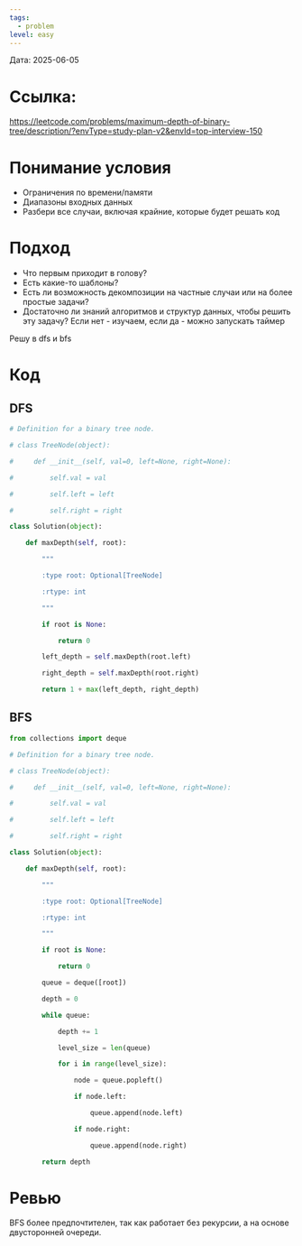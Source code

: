 ```yaml
---
tags:
  - problem
level: easy
---
```


Дата: 2025-06-05

# Ссылка: 
https://leetcode.com/problems/maximum-depth-of-binary-tree/description/?envType=study-plan-v2&envId=top-interview-150


# Понимание условия
 - Ограничения по времени/памяти
 - Диапазоны входных данных
 - Разбери все случаи, включая крайние, которые будет решать код

# Подход
- Что первым приходит в голову?
- Есть какие-то шаблоны?
- Есть ли возможность декомпозиции на частные случаи или на более простые задачи?
- Достаточно ли знаний алгоритмов и структур данных, чтобы решить эту задачу? Если нет - изучаем, если да - можно запускать таймер


Решу в dfs и bfs
# Код 

## DFS
```python
# Definition for a binary tree node.

# class TreeNode(object):

#     def __init__(self, val=0, left=None, right=None):

#         self.val = val

#         self.left = left

#         self.right = right

class Solution(object):

    def maxDepth(self, root):

        """

        :type root: Optional[TreeNode]

        :rtype: int

        """                

        if root is None:

            return 0

        left_depth = self.maxDepth(root.left)

        right_depth = self.maxDepth(root.right)

        return 1 + max(left_depth, right_depth)	
```

## BFS
```python
from collections import deque

# Definition for a binary tree node.

# class TreeNode(object):

#     def __init__(self, val=0, left=None, right=None):

#         self.val = val

#         self.left = left

#         self.right = right

class Solution(object):

    def maxDepth(self, root):

        """

        :type root: Optional[TreeNode]

        :rtype: int

        """                

        if root is None:

            return 0

        queue = deque([root])            

        depth = 0

        while queue:

            depth += 1

            level_size = len(queue)

            for i in range(level_size):

                node = queue.popleft()

                if node.left:

                    queue.append(node.left)

                if node.right:

                    queue.append(node.right)

        return depth
```
# Ревью
BFS более предпочтителен, так как работает без рекурсии, а на основе двусторонней очереди.